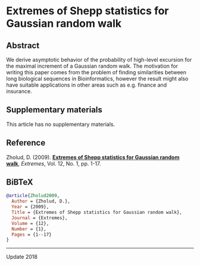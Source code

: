 # Extremes of Shepp statistics for Gaussian random walk

## Abstract
We derive asymptotic behavior of the probability of high-level excursion for the maximal increment of a Gaussian random walk. The motivation for writing this paper comes from the problem of finding similarities between long biological sequences in Bioinformatics, however the result might also have suitable applications in other areas such as e.g. finance and insurance.

## Supplementary materials
This article has no supplementary materials.

## Reference
Zholud, D. (2009). [**Extremes of Shepp statistics for Gaussian random walk**](http://www.zholud.com/articles/Extremes-of-Shepp-Statistics-for-Gaussian-Random-Walk.pdf), *Extremes*, Vol. 12, No. 1, pp. 1-17.


## BiBTeX

``` BiBTeX
@article{Zholud2009,
  Author = {Zholud, D.},
  Year = {2009},
  Title = {Extremes of Shepp statistics for Gaussian random walk},
  Journal = {Extremes},
  Volume = {12},
  Number = {1},
  Pages = {1--17}
}
``` 

---
Update 2018